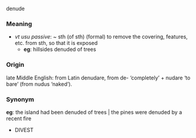denude
### Meaning
+ _vt usu passive_: ~ sth (of sth) (formal) to remove the covering, features, etc. from sth, so that it is exposed
	+ __eg__: hillsides denuded of trees

### Origin

late Middle English: from Latin denudare, from de- ‘completely’ + nudare ‘to bare’ (from nudus ‘naked’).

### Synonym

__eg__: the island had been denuded of trees | the pines were denuded by a recent fire

+ DIVEST


